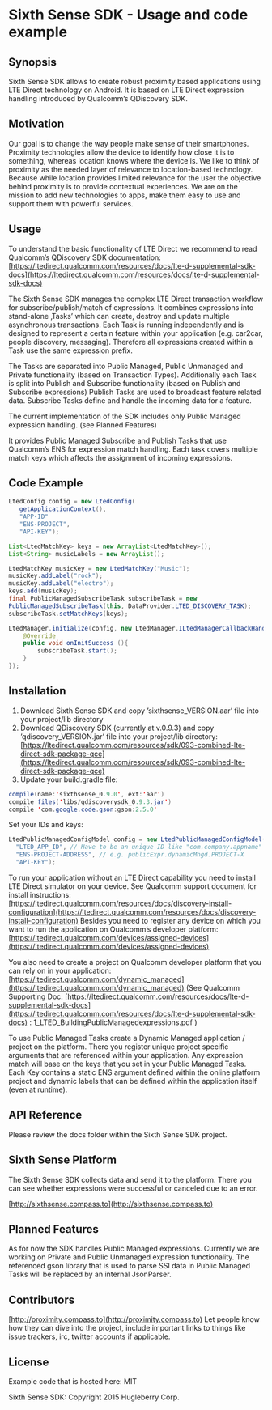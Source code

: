 # Sixth Sense SDK - Usage and code example

## Synopsis

Sixth Sense SDK allows to create robust proximity based applications using LTE Direct technology on Android. It is based on LTE Direct expression handling introduced by Qualcomm’s QDiscovery SDK.

## Motivation

Our goal is to change the way people make sense of their smartphones. Proximity technologies allow the device to identify how close it is to something, whereas location knows where the device is. We like to think of proximity as the needed layer of relevance to location-based technology. Because while location provides limited relevance for the user the objective behind proximity is to provide contextual experiences. We are on the mission to add new technologies to apps, make them easy to use and support them with powerful services.

## Usage

To understand the basic functionality of LTE Direct we recommend to read Qualcomm’s QDiscovery SDK documentation: 
[https://ltedirect.qualcomm.com/resources/docs/lte-d-supplemental-sdk-docs](https://ltedirect.qualcomm.com/resources/docs/lte-d-supplemental-sdk-docs)

The Sixth Sense SDK manages the complex LTE Direct transaction workflow for subscribe/publish/match of expressions.
It combines expressions into stand-alone ‚Tasks’ which can create, destroy and update multiple asynchronous transactions. Each Task is running independently and is designed to represent a certain feature within your application (e.g. car2car, people discovery, messaging). Therefore all expressions created within a Task use the same expression prefix.

The Tasks are separated into Public Managed, Public Unmanaged and Private functionality (based on Transaction Types).
Additionally each Task is split into Publish and Subscribe functionality (based on Publish and Subscribe expressions)
Publish Tasks are used to broadcast feature related data. Subscribe Tasks define and handle the incoming data for a feature. 

The current implementation of the SDK includes only Public Managed expression handling. (see Planned Features)

It provides Public Managed Subscribe and Publish Tasks that use Qualcomm’s ENS for expression match handling. Each task covers multiple match keys which affects the assignment of incoming expressions.

## Code Example

```java
LtedConfig config = new LtedConfig(
   getApplicationContext(),
   "APP-ID"
   "ENS-PROJECT",
   "API-KEY");

List<LtedMatchKey> keys = new ArrayList<LtedMatchKey>();
List<String> musicLabels = new ArrayList();

LtedMatchKey musicKey = new LtedMatchKey("Music");
musicKey.addLabel("rock");
musicKey.addLabel("electro");
keys.add(musicKey);
final PublicManagedSubscribeTask subscribeTask = new
PublicManagedSubscribeTask(this, DataProvider.LTED_DISCOVERY_TASK);
subscribeTask.setMatchKeys(keys);

LtedManager.initialize(config, new LtedManager.ILtedManagerCallbackHandler(){
    @Override
    public void onInitSuccess (){
        subscribeTask.start();
    }
});
```

## Installation

1.	Download Sixth Sense SDK and copy ’sixthsense_VERSION.aar’ file into your project/lib directory
2.	Download QDiscovery SDK (currently at v.0.9.3) and copy ’qdiscovery_VERSION.jar’ file into your project/lib directory:
[https://ltedirect.qualcomm.com/resources/sdk/093-combined-lte-direct-sdk-package-qce](https://ltedirect.qualcomm.com/resources/sdk/093-combined-lte-direct-sdk-package-qce)
3.	Update your build.gradle file:

```java
compile(name:'sixthsense_0.9.0', ext:'aar')
compile files('libs/qdiscoverysdk_0.9.3.jar')
compile 'com.google.code.gson:gson:2.5.0'
```

Set your IDs and keys:

```java
LtedPublicManagedConfigModel config = new LtedPublicManagedConfigModel(
  "LTED_APP_ID", // Have to be an unique ID like "com.company.appname"
  "ENS-PROJECT-ADDRESS", // e.g. publicExpr.dynamicMngd.PROJECT-X
  "API-KEY");
```

To run your application without an LTE Direct capability you need to install LTE Direct simulator on your device. See Qualcomm support document for install instructions: [https://ltedirect.qualcomm.com/resources/docs/discovery-install-configuration](https://ltedirect.qualcomm.com/resources/docs/discovery-install-configuration)
Besides you need to register any device on which you want to run the application on Qualcomm’s developer platform: [https://ltedirect.qualcomm.com/devices/assigned-devices](https://ltedirect.qualcomm.com/devices/assigned-devices)

You also need to create a project on Qualcomm developer platform that you can rely on in your application: [https://ltedirect.qualcomm.com/dynamic_managed](https://ltedirect.qualcomm.com/dynamic_managed)
 (See Qualcomm Supporting Doc: [https://ltedirect.qualcomm.com/resources/docs/lte-d-supplemental-sdk-docs](https://ltedirect.qualcomm.com/resources/docs/lte-d-supplemental-sdk-docs) : 1_LTED_BuildingPublicManagedexpressions.pdf )

To use Public Managed Tasks create a Dynamic Managed application / project on the platform. There you register unique project specific arguments that are referenced within your application. Any expression match will base on the keys that you set in your Public Managed Tasks.
Each Key contains a static ENS argument defined within the online platform project and dynamic labels that can be defined within the application itself (even at runtime).

## API Reference

Please review the docs folder within the Sixth Sense SDK project.

## Sixth Sense Platform

The Sixth Sense SDK collects data and send it to the platform. There you can see whether expressions were successful or canceled due to an error.

[http://sixthsense.compass.to](http://sixthsense.compass.to)

## Planned Features 

As for now the SDK handles Public Managed expressions. Currently we are working on Private and Public Unmanaged expression functionality. The referenced gson library that is used to parse SSI data in Public Managed Tasks will be replaced by an internal JsonParser.

## Contributors

[http://proximity.compass.to](http://proximity.compass.to)
Let people know how they can dive into the project, include important links to things like issue trackers, irc, twitter accounts if applicable.

## License

Example code that is hosted here: MIT

Sixth Sense SDK: Copyright 2015 Hugleberry Corp.
